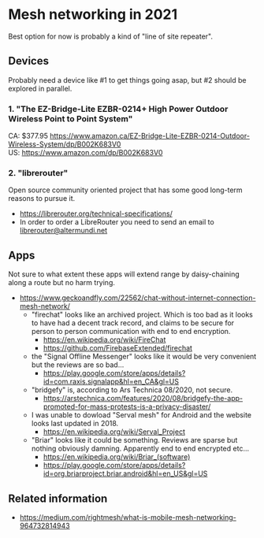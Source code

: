 # Mesh networking in 2021  

Best option for now is probably a kind of "line of site repeater". 

## Devices  

Probably need a device like #1 to get things going asap, but #2 should be explored in parallel.  

### 1. "The EZ-Bridge-Lite EZBR-0214+ High Power Outdoor Wireless Point to Point System"  

CA: $377.95 https://www.amazon.ca/EZ-Bridge-Lite-EZBR-0214-Outdoor-Wireless-System/dp/B002K683V0  
US: https://www.amazon.com/dp/B002K683V0  

### 2. "librerouter"  

Open source community oriented project that has some good long-term reasons to pursue it.

 - https://librerouter.org/technical-specifications/   
 - In order to order a LibreRouter you need to send an email to librerouter@altermundi.net


## Apps  

Not sure to what extent these apps will extend range by daisy-chaining along a route but no harm trying.  
 - https://www.geckoandfly.com/22562/chat-without-internet-connection-mesh-network/  
   - "firechat" looks like an archived project. Which is too bad as it looks to have had a decent track record, and claims to be secure for person to person communication with end to end encryption.  
     - https://en.wikipedia.org/wiki/FireChat  
     - https://github.com/FirebaseExtended/firechat   
   - the "Signal Offline Messenger" looks like it would be very convenient but the reviews are so bad...  
      - https://play.google.com/store/apps/details?id=com.raxis.signalapp&hl=en_CA&gl=US  
   - "bridgefy" is, according to Ars Technica 08/2020, not secure.  
      - https://arstechnica.com/features/2020/08/bridgefy-the-app-promoted-for-mass-protests-is-a-privacy-disaster/  
   - I was unable to dowload "Serval mesh" for Android and the website looks last updated in 2018.  
     - https://en.wikipedia.org/wiki/Serval_Project   
   - "Briar" looks like it could be something. Reviews are sparse but nothing obviously damning. Apparently end to end encrypted etc...     
     - https://en.wikipedia.org/wiki/Briar_(software)   
     - https://play.google.com/store/apps/details?id=org.briarproject.briar.android&hl=en_US&gl=US   

 ## Related information  

 - https://medium.com/rightmesh/what-is-mobile-mesh-networking-964732814943  

